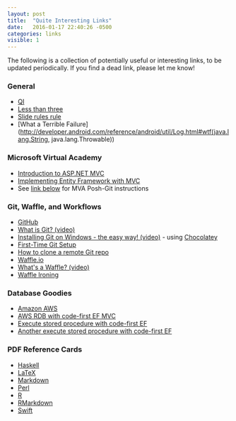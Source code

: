 ```yaml
---
layout: post
title:  "Quite Interesting Links"
date:   2016-01-17 22:40:26 -0500
categories: links
visible: 1
---
```

The following is a collection of potentially useful or interesting links, to be updated periodically. If you find a dead link, please let me know!

### General
- [QI][qi-l]
- [Less than three][llt]
- [Slide rules rule](http://www.sliderules.info/pdf/pdf.htm)
- [What a Terrible Failure](http://developer.android.com/reference/android/util/Log.html#wtf(java.lang.String, java.lang.Throwable))

### Microsoft Virtual Academy
- [Introduction to ASP.NET MVC](https://mva.microsoft.com/en-US/training-courses/introduction-to-aspnet-mvc-8322?l=nKZwZ8Zy_3504984382)
- [Implementing Entity Framework with MVC](https://mva.microsoft.com/en-US/training-courses/implementing-entity-framework-with-mvc-8931?l=e2H2lDC3_8304984382)
- See [link below][gitinstall-l] for MVA Posh-Git instructions

### Git, Waffle, and Workflows
- [GitHub][github-l]
- [What is Git? (video)](https://youtu.be/_Jmkvv_nKTE)
- [Installing Git on Windows - the easy way! (video)][gitinstall-l] - using [Chocolatey][choc-l]
- [First-Time Git Setup](https://git-scm.com/book/en/v2/Getting-Started-First-Time-Git-Setup)
- [How to clone a remote Git repo][gitclone-l]
- [Waffle.io][waffle-l]
- [What's a Waffle? (video)][wafflei-l]
- [Waffle Ironing][wwf-l]

[qi-l]: http://qi.com
[llt]: http://cdn.teen.com/wp-content/uploads/2014/10/taylor-swift-heart.gif
[github-l]: http://github.com
[waffle-l]: http://waffle.io
[wafflei-l]: https://youtu.be/yEbRaA3rYuA
[gitinstall-l]: https://mva.microsoft.com/en-us/training-courses/using-git-with-visual-studio-2013-jump-start-8306?l=WGG4QtYy_8604984382
[choc-l]: https://chocolatey.org
[gitclone-l]: https://help.github.com/articles/cloning-a-repository/
[wwf-l]: https://github.com/waffleio/waffle.io/wiki/Recommended-Workflow-Using-Pull-Requests-&-Automatic-Work-Tracking

### Database Goodies
- [Amazon AWS](https://aws.amazon.com/)
- [AWS RDB with code-first EF MVC](https://techjukebox.wordpress.com/2013/06/27/entity-framework-code-first-with-aws-sql-rds/)
- [Execute stored procedure with code-first EF](http://dotnetthoughts.net/how-to-execute-a-stored-procedure-with-entity-framework-code-first/)
- [Another execute stored procedure with code-first EF](https://visualstudiomagazine.com/articles/2014/04/01/calling-stored-procedures-from-entity-framework.aspx)

### PDF Reference Cards
- [Haskell](http://cheatsheet.codeslower.com/CheatSheet.pdf)
- [LaTeX](https://wch.github.io/latexsheet/latexsheet.pdf)
- [Markdown](http://packetlife.net/media/library/16/Markdown.pdf)
- [Perl](http://michaelgoerz.net/refcards/perl_refcard.pdf)
- [R](https://cran.r-project.org/doc/contrib/Short-refcard.pdf)
- [RMarkdown](https://www.rstudio.com/wp-content/uploads/2015/02/rmarkdown-cheatsheet.pdf)
- [Swift](http://cdn3.raywenderlich.com/wp-content/uploads/2014/06/RW-Swift-Cheatsheet-0_6.pdf)

